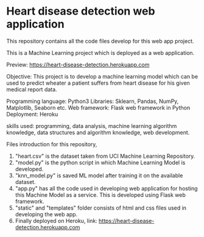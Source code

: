 # Heart disease detection web application

This repository contains all the code files develop for this web app project.

This is a Machine Learning project which is deployed as a web application.

Preview: https://heart-disease-detection.herokuapp.com

Objective: This project is to develop a machine learning model which can be used to predict wheater a patient suffers from heart disease for his given medical report data.


Programming language: Python3
Libraries: Sklearn, Pandas, NumPy, Matplotlib, Seaborn etc.
Web framework: Flask web framework in Python
Deployment: Heroku

skills used: programming, data analysis, machine learning algorithm knowledge, data structures and algorithm knowledge, web development.

Files introduction for this repository,
1. "heart.csv" is the dataset taken from UCI Machine Learning Repository.
2. "model.py" is the python script in which Machine Learning Model is developed.
3. "knn_model.py" is saved ML model after training it on the available dataset.
4. "app.py" has all the code used in developing web application for hosting this Machine Model as a service. This is developed using Flask      web framework.
5. "static" and "templates" folder consists of html and css files used in developing the web app.
6. Finally deployed on Heroku, link: https://heart-disease-detection.herokuapp.com 

<img href="https://camo.githubusercontent.com/1b57f94613255b0b9ed40cb14a0b7f03fed2550a/68747470733a2f2f696d616765732e61676f72616d656469612e636f6d2f65766572796461796865616c74682f67636d732f466c752d53686f742d4d61792d47756172642d416761696e73742d4972726567756c61722d48656172742d526174652d373232783430362e6a7067" >
